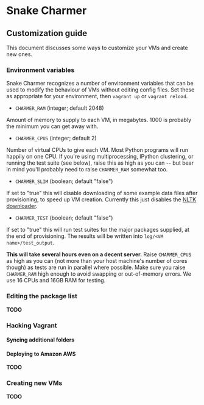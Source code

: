 # Snake Charmer

## Customization guide

This document discusses some ways to customize your VMs and create new ones.

### Environment variables

Snake Charmer recognizes a number of environment variables that can be used to
modify the behaviour of VMs without editing config files. Set these as
appropriate for your environment, then `vagrant up` or `vagrant reload`.

* `CHARMER_RAM` (integer; default 2048)

Amount of memory to supply to each VM, in megabytes. 1000 is probably the
minimum you can get away with.

* `CHARMER_CPUS` (integer; default 2)

Number of virtual CPUs to give each VM. Most Python programs will run happily
on one CPU. If you're using multiprocessing, IPython clustering, or running the
test suite (see below), raise this as high as you can -- but bear in mind
you'll probably need to raise `CHARMER_RAM` somewhat too.

* `CHARMER_SLIM` (boolean; default "false")

If set to "true" this will disable downloading of some example data files after
provisioning, to speed up VM creation. Currently this just disables the
[NLTK downloader](http://www.nltk.org/data.html).

* `CHARMER_TEST` (boolean; default "false")

If set to "true" this will run test suites for the major packages supplied, at
the end of provisioning. The results will be written into
`log/<VM name>/test_output`.

**This will take several hours even on a decent server.** Raise `CHARMER_CPUS`
as high as you can (not more than your host machine's number of cores though)
as tests are run in parallel where possible. Make sure you raise `CHARMER_RAM`
high enough to avoid swapping or out-of-memory errors. We use 16 CPUs and 16GB
RAM for testing.

### Editing the package list

**TODO**

### Hacking Vagrant

#### Syncing additional folders

#### Deploying to Amazon AWS

**TODO**

### Creating new VMs

**TODO**

